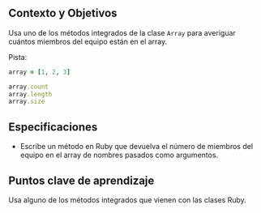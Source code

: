 ## Contexto y Objetivos

Usa uno de los métodos integrados de la clase  `Array` para averiguar cuántos miembros del equipo están en el array.

Pista:

```ruby
array = [1, 2, 3]

array.count
array.length
array.size
```

## Especificaciones

- Escribe un método en Ruby que devuelva el número de miembros del equipo en el array de nombres pasados como argumentos.

## Puntos clave de aprendizaje

Usa alguno de los métodos integrados que vienen con las clases Ruby.
